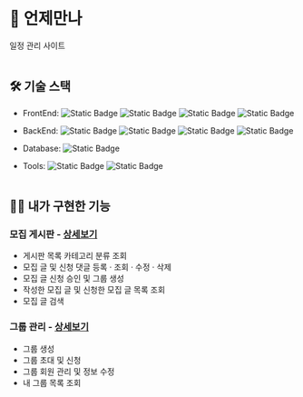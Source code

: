 # 📅 언제만나
일정 관리 사이트<br><br>

## 🛠️ 기술 스택
- FrontEnd: 
![Static Badge](https://img.shields.io/badge/HTML5-E34F26?logo=html5&logoColor=white)
![Static Badge](https://img.shields.io/badge/CSS3-1572B6?logo=css3&logoColor=white)
![Static Badge](https://img.shields.io/badge/JavaScript-F7DF1E?logo=javascript&logoColor=black)
![Static Badge](https://img.shields.io/badge/jQuery-0769AD?logo=jquery&logoColor=white)

- BackEnd: 
![Static Badge](https://img.shields.io/badge/JAVA%2017-%23F80000?logo=oracle&logoColor=white)
![Static Badge](https://img.shields.io/badge/Spring%20Boot-6DB33F?logo=springboot&logoColor=white)
![Static Badge](https://img.shields.io/badge/MyBatis-C71A36?logo=apachemaven&logoColor=white)
![Static Badge](https://img.shields.io/badge/JSP%2FJSTL-%236DB33F)

- Database: 
![Static Badge](https://img.shields.io/badge/MySQL%208.0-4479A1?logo=mysql&logoColor=white)

- Tools: 
![Static Badge](https://img.shields.io/badge/STS4-6DB33F?logo=spring&logoColor=white)
![Static Badge](https://img.shields.io/badge/GitHub-181717?logo=github&logoColor=white)
<br><br>

## 🙋‍♀️ 내가 구현한 기능
### 모집 게시판 - [상세보기](https://github.com/subin4591/team01/wiki/%EA%B8%B0%EB%8A%A5-%EC%86%8C%EA%B0%9C-(%EB%AA%A8%EC%A7%91-%EA%B2%8C%EC%8B%9C%ED%8C%90))
- 게시판 목록 카테고리 분류 조회
- 모집 글 및 신청 댓글 등록 · 조회 · 수정 · 삭제
- 모집 글 신청 승인 및 그룹 생성
- 작성한 모집 글 및 신청한 모집 글 목록 조회
- 모집 글 검색
### 그룹 관리 - [상세보기](https://github.com/subin4591/team01/wiki/%EA%B8%B0%EB%8A%A5-%EC%86%8C%EA%B0%9C-(%EA%B7%B8%EB%A3%B9-%EA%B4%80%EB%A6%AC))
- 그룹 생성
- 그룹 초대 및 신청
- 그룹 회원 관리 및 정보 수정
- 내 그룹 목록 조회
